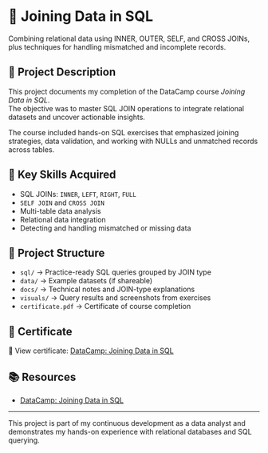 # 🔗 Joining Data in SQL  
Combining relational data using INNER, OUTER, SELF, and CROSS JOINs, plus techniques for handling mismatched and incomplete records.

## 🧠 Project Description  
This project documents my completion of the DataCamp course *Joining Data in SQL*.  
The objective was to master SQL JOIN operations to integrate relational datasets and uncover actionable insights.

The course included hands-on SQL exercises that emphasized joining strategies, data validation, and working with NULLs and unmatched records across tables.

## 🧰 Key Skills Acquired  
- SQL JOINs: `INNER`, `LEFT`, `RIGHT`, `FULL`  
- `SELF JOIN` and `CROSS JOIN`  
- Multi-table data analysis  
- Relational data integration  
- Detecting and handling mismatched or missing data  

## 📁 Project Structure  
- `sql/` → Practice-ready SQL queries grouped by JOIN type  
- `data/` → Example datasets (if shareable)  
- `docs/` → Technical notes and JOIN-type explanations  
- `visuals/` → Query results and screenshots from exercises  
- `certificate.pdf` → Certificate of course completion


## 📄 Certificate

🔗 View certificate: [DataCamp: Joining Data in SQL](https://www.datacamp.com/statement-of-accomplishment/course/3d78541dca3375aba630b95f0fe8e01ee0112f4c?raw=1)

## 📚 Resources

- [DataCamp: Joining Data in SQL](https://www.datacamp.com/courses/joining-data-in-sql)

---

This project is part of my continuous development as a data analyst and demonstrates my hands-on experience with relational databases and SQL querying.
